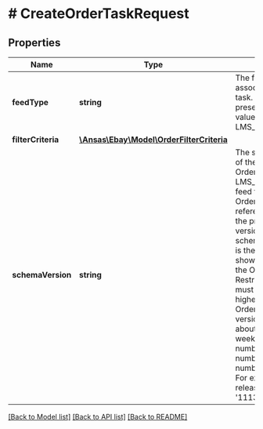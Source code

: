# # CreateOrderTaskRequest

## Properties

Name | Type | Description | Notes
------------ | ------------- | ------------- | -------------
**feedType** | **string** | The feed type associated with the task. The only presently supported value is LMS_ORDER_REPORT. | [optional]
**filterCriteria** | [**\Ansas\Ebay\Model\OrderFilterCriteria**](OrderFilterCriteria.md) |  | [optional]
**schemaVersion** | **string** | The schema version of the LMS OrderReport. For the LMS_ORDER_REPORT feed type, see the OrderReport reference page to see the present schema version. The schemaVersion value is the version number shown at the top of the OrderReport page. Restriction: This value must be 1113 or higher. The OrderReport schema version is updated about every two weeks. All version numbers are odd numbers (even numbers are skipped). For example, the next release version after &#39;1113&#39; is &#39;1115&#39;. | [optional]

[[Back to Model list]](../../README.md#models) [[Back to API list]](../../README.md#endpoints) [[Back to README]](../../README.md)
